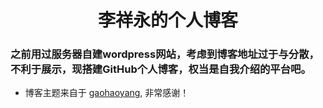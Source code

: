 # <center>李祥永的个人博客</center>    
### 之前用过服务器自建wordpress网站，考虑到博客地址过于与分散，不利于展示，现搭建GitHub个人博客，权当是自我介绍的平台吧。
+ 博客主题来自于 [gaohaoyang](gaohaoyang.github.io), 非常感谢！

